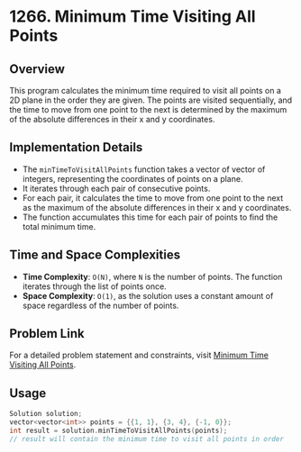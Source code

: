 # 1266. Minimum Time Visiting All Points

## Overview
This program calculates the minimum time required to visit all points on a 2D plane in the order they are given. The points are visited sequentially, and the time to move from one point to the next is determined by the maximum of the absolute differences in their x and y coordinates.

## Implementation Details
- The `minTimeToVisitAllPoints` function takes a vector of vector of integers, representing the coordinates of points on a plane.
- It iterates through each pair of consecutive points.
- For each pair, it calculates the time to move from one point to the next as the maximum of the absolute differences in their x and y coordinates.
- The function accumulates this time for each pair of points to find the total minimum time.

## Time and Space Complexities
- **Time Complexity**: `O(N)`, where `N` is the number of points. The function iterates through the list of points once.
- **Space Complexity**: `O(1)`, as the solution uses a constant amount of space regardless of the number of points.

## Problem Link
For a detailed problem statement and constraints, visit [Minimum Time Visiting All Points](https://leetcode.com/problems/minimum-time-visiting-all-points/).

## Usage
```cpp
Solution solution;
vector<vector<int>> points = {{1, 1}, {3, 4}, {-1, 0}};
int result = solution.minTimeToVisitAllPoints(points);
// result will contain the minimum time to visit all points in order
